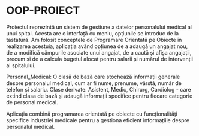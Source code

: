 # OOP-PROIECT

Proiectul reprezintă un sistem de gestiune a datelor personalului medical al unui spital. Acesta are o interfață cu meniu, opțiunile se introduc de la tastatură. Am folosit conceptele de Programare Orientată pe Obiecte în realizarea acestuia, aplicația având opțiunea de a adaugă un angajat nou, de a modifică câmpurile asociate unui angajat, de a caută și afișa angajații, precum și de a calcula bugetul alocat pentru salarii și numărul de intervenții al spitalului.

Personal_Medical: O clasă de bază care stochează informații generale despre personalul medical, cum ar fi nume, prenume, vârstă, număr de telefon și salariu.
Clase derivate: Asistent, Medic, Chirurg, Cardiolog - care extind clasa de bază și adaugă informații specifice pentru fiecare categorie de personal medical.

Aplicația combină programarea orientată pe obiecte cu funcționalități specifice industriei medicale pentru a gestiona eficient informațiile despre personalul medical.

